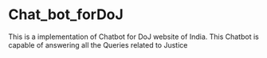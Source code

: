 # Chat_bot_forDoJ
This is a implementation of Chatbot for DoJ website of India. This Chatbot is capable of answering all the Queries related to Justice

